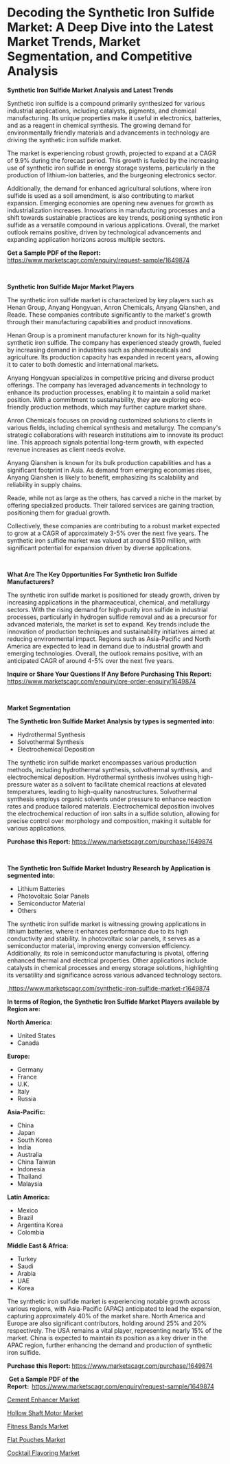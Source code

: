 <p><h1>Decoding the Synthetic Iron Sulfide Market: A Deep Dive into the Latest Market Trends, Market Segmentation, and Competitive Analysis</h1></p><p><strong>Synthetic Iron Sulfide Market Analysis and Latest Trends</strong></p>
<p><p>Synthetic iron sulfide is a compound primarily synthesized for various industrial applications, including catalysts, pigments, and chemical manufacturing. Its unique properties make it useful in electronics, batteries, and as a reagent in chemical synthesis. The growing demand for environmentally friendly materials and advancements in technology are driving the synthetic iron sulfide market.</p><p>The market is experiencing robust growth, projected to expand at a CAGR of 9.9% during the forecast period. This growth is fueled by the increasing use of synthetic iron sulfide in energy storage systems, particularly in the production of lithium-ion batteries, and the burgeoning electronics sector. </p><p>Additionally, the demand for enhanced agricultural solutions, where iron sulfide is used as a soil amendment, is also contributing to market expansion. Emerging economies are opening new avenues for growth as industrialization increases. Innovations in manufacturing processes and a shift towards sustainable practices are key trends, positioning synthetic iron sulfide as a versatile compound in various applications. Overall, the market outlook remains positive, driven by technological advancements and expanding application horizons across multiple sectors.</p></p>
<p><strong>Get a Sample PDF of the Report:&nbsp;</strong> <a href="https://www.marketscagr.com/enquiry/request-sample/1649874?utm_campaign=1285&utm_medium=2&utm_source=Github&utm_content=ia&utm_term=25092024&utm_id=synthetic-iron-sulfide">https://www.marketscagr.com/enquiry/request-sample/1649874</a></p>
<p>&nbsp;</p>
<p><strong>Synthetic Iron Sulfide Major Market Players</strong></p>
<p><p>The synthetic iron sulfide market is characterized by key players such as Henan Group, Anyang Hongyuan, Anron Chemicals, Anyang Qianshen, and Reade. These companies contribute significantly to the market's growth through their manufacturing capabilities and product innovations.</p><p>Henan Group is a prominent manufacturer known for its high-quality synthetic iron sulfide. The company has experienced steady growth, fueled by increasing demand in industries such as pharmaceuticals and agriculture. Its production capacity has expanded in recent years, allowing it to cater to both domestic and international markets.</p><p>Anyang Hongyuan specializes in competitive pricing and diverse product offerings. The company has leveraged advancements in technology to enhance its production processes, enabling it to maintain a solid market position. With a commitment to sustainability, they are exploring eco-friendly production methods, which may further capture market share.</p><p>Anron Chemicals focuses on providing customized solutions to clients in various fields, including chemical synthesis and metallurgy. The company's strategic collaborations with research institutions aim to innovate its product line. This approach signals potential long-term growth, with expected revenue increases as client needs evolve.</p><p>Anyang Qianshen is known for its bulk production capabilities and has a significant footprint in Asia. As demand from emerging economies rises, Anyang Qianshen is likely to benefit, emphasizing its scalability and reliability in supply chains.</p><p>Reade, while not as large as the others, has carved a niche in the market by offering specialized products. Their tailored services are gaining traction, positioning them for gradual growth.</p><p>Collectively, these companies are contributing to a robust market expected to grow at a CAGR of approximately 3-5% over the next five years. The synthetic iron sulfide market was valued at around $150 million, with significant potential for expansion driven by diverse applications.</p></p>
<p>&nbsp;</p>
<p><strong>What Are The Key Opportunities For Synthetic Iron Sulfide Manufacturers?</strong></p>
<p><p>The synthetic iron sulfide market is positioned for steady growth, driven by increasing applications in the pharmaceutical, chemical, and metallurgy sectors. With the rising demand for high-purity iron sulfide in industrial processes, particularly in hydrogen sulfide removal and as a precursor for advanced materials, the market is set to expand. Key trends include the innovation of production techniques and sustainability initiatives aimed at reducing environmental impact. Regions such as Asia-Pacific and North America are expected to lead in demand due to industrial growth and emerging technologies. Overall, the outlook remains positive, with an anticipated CAGR of around 4-5% over the next five years.</p></p>
<p><strong>Inquire or Share Your Questions If Any Before Purchasing This Report:</strong> <a href="https://www.marketscagr.com/enquiry/pre-order-enquiry/1649874?utm_campaign=1285&utm_medium=2&utm_source=Github&utm_content=ia&utm_term=25092024&utm_id=synthetic-iron-sulfide">https://www.marketscagr.com/enquiry/pre-order-enquiry/1649874</a></p>
<p>&nbsp;</p>
<p><strong>Market Segmentation</strong></p>
<p><strong>The Synthetic Iron Sulfide Market Analysis by types is segmented into:</strong></p>
<p><ul><li>Hydrothermal Synthesis</li><li>Solvothermal Synthesis</li><li>Electrochemical Deposition</li></ul></p>
<p><p>The synthetic iron sulfide market encompasses various production methods, including hydrothermal synthesis, solvothermal synthesis, and electrochemical deposition. Hydrothermal synthesis involves using high-pressure water as a solvent to facilitate chemical reactions at elevated temperatures, leading to high-quality nanostructures. Solvothermal synthesis employs organic solvents under pressure to enhance reaction rates and produce tailored materials. Electrochemical deposition involves the electrochemical reduction of iron salts in a sulfide solution, allowing for precise control over morphology and composition, making it suitable for various applications.</p></p>
<p><strong>Purchase this Report:&nbsp;</strong><a href="https://www.marketscagr.com/purchase/1649874?utm_campaign=1285&utm_medium=2&utm_source=Github&utm_content=ia&utm_term=25092024&utm_id=synthetic-iron-sulfide">https://www.marketscagr.com/purchase/1649874</a></p>
<p>&nbsp;</p>
<p><strong>The Synthetic Iron Sulfide Market Industry Research by Application is segmented into:</strong></p>
<p><ul><li>Lithium Batteries</li><li>Photovoltaic Solar Panels</li><li>Semiconductor Material</li><li>Others</li></ul></p>
<p><p>The synthetic iron sulfide market is witnessing growing applications in lithium batteries, where it enhances performance due to its high conductivity and stability. In photovoltaic solar panels, it serves as a semiconductor material, improving energy conversion efficiency. Additionally, its role in semiconductor manufacturing is pivotal, offering enhanced thermal and electrical properties. Other applications include catalysts in chemical processes and energy storage solutions, highlighting its versatility and significance across various advanced technology sectors.</p></p>
<p><a href="https://www.marketscagr.com/synthetic-iron-sulfide-market-r1649874?utm_campaign=1285&utm_medium=2&utm_source=Github&utm_content=ia&utm_term=25092024&utm_id=synthetic-iron-sulfide">&nbsp;https://www.marketscagr.com/synthetic-iron-sulfide-market-r1649874</a></p>
<p><strong>In terms of Region, the Synthetic Iron Sulfide Market Players available by Region are:</strong></p>
<p>
    <p> <strong> North America: </strong>
        <ul>
            <li>United States</li>
            <li>Canada</li>
        </ul>
        </p> 
    <p> <strong> Europe: </strong>
        <ul>
            <li>Germany</li>
            <li>France</li>
            <li>U.K.</li>
            <li>Italy</li>
            <li>Russia</li>
        </ul>
        </p> 
    <p> <strong> Asia-Pacific: </strong>
        <ul>
            <li>China</li>
            <li>Japan</li>
            <li>South Korea</li>
            <li>India</li>
            <li>Australia</li>
            <li>China Taiwan</li>
            <li>Indonesia</li>
            <li>Thailand</li>
            <li>Malaysia</li>
        </ul>
        </p> 
    <p> <strong> Latin America: </strong>
        <ul>
            <li>Mexico</li>
            <li>Brazil</li>
            <li>Argentina Korea</li>
            <li>Colombia</li>
        </ul>
        </p> 
    <p> <strong> Middle East & Africa: </strong>
        <ul>
            <li>Turkey</li>
            <li>Saudi</li>
            <li>Arabia</li>
            <li>UAE</li>
            <li>Korea</li>
        </ul>
    </p>
    </p>
<p><p>The synthetic iron sulfide market is experiencing notable growth across various regions, with Asia-Pacific (APAC) anticipated to lead the expansion, capturing approximately 40% of the market share. North America and Europe are also significant contributors, holding around 25% and 20% respectively. The USA remains a vital player, representing nearly 15% of the market. China is expected to maintain its position as a key driver in the APAC region, further enhancing the demand and production of synthetic iron sulfide.</p></p>
<p><strong>Purchase this Report: </strong><a href="https://www.marketscagr.com/purchase/1649874?utm_campaign=1285&utm_medium=2&utm_source=Github&utm_content=ia&utm_term=25092024&utm_id=synthetic-iron-sulfide">https://www.marketscagr.com/purchase/1649874</a></p>
<p>&nbsp;<strong>Get a Sample PDF of the Report:&nbsp;&nbsp;</strong><a href="https://www.marketscagr.com/enquiry/request-sample/1649874?utm_campaign=1285&utm_medium=2&utm_source=Github&utm_content=ia&utm_term=25092024&utm_id=synthetic-iron-sulfide">https://www.marketscagr.com/enquiry/request-sample/1649874</a></p>
<p><strong></strong></p>
<p><p><a href="https://www.linkedin.com/pulse/global-perspectives-cement-enhancer-market-trends-challenges-fipye?trackingId=MJaad4b%2BQv25N%2Be16VRWjQ%3D%3D&utm_campaign=1285&utm_medium=2&utm_source=Github&utm_content=ia&utm_term=25092024&utm_id=synthetic-iron-sulfide">Cement Enhancer Market</a></p><p><a href="https://www.linkedin.com/pulse/hollow-shaft-motor-market-global-regional-analysis-focus-szjue?trackingId=0o6byDxnQxiHw%2ByfqLFsSQ%3D%3D&utm_campaign=1285&utm_medium=2&utm_source=Github&utm_content=ia&utm_term=25092024&utm_id=synthetic-iron-sulfide">Hollow Shaft Motor Market</a></p><p><a href="https://issuu.com/reportprime-2/docs/fitness-bands-market-size-2030.pptx_71a915f046a268?utm_campaign=1285&utm_medium=2&utm_source=Github&utm_content=ia&utm_term=25092024&utm_id=synthetic-iron-sulfide">Fitness Bands Market</a></p><p><a href="https://issuu.com/reportprime-2/docs/flat-pouches-market-size-2030.pptx_e2a6bd68ed4ad6?utm_campaign=1285&utm_medium=2&utm_source=Github&utm_content=ia&utm_term=25092024&utm_id=synthetic-iron-sulfide">Flat Pouches Market</a></p><p><a href="https://www.linkedin.com/pulse/what-growth-drivers-cocktail-flavoring-market-comprehensive-study-yxzke?trackingId=5sEpQgKRRcypeod%2BAwN3yQ%3D%3D&utm_campaign=1285&utm_medium=2&utm_source=Github&utm_content=ia&utm_term=25092024&utm_id=synthetic-iron-sulfide">Cocktail Flavoring Market</a></p></p>